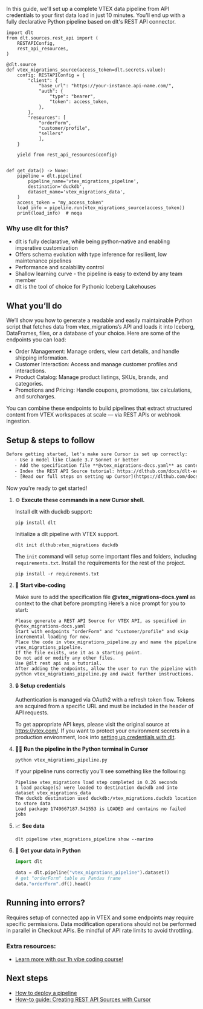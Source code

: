In this guide, we'll set up a complete VTEX data pipeline from API credentials to your first data load in just 10 minutes. You'll end up with a fully declarative Python pipeline based on dlt's REST API connector.

```python-outcome
import dlt
from dlt.sources.rest_api import (
    RESTAPIConfig,
    rest_api_resources,
)

@dlt.source
def vtex_migrations_source(access_token=dlt.secrets.value):
    config: RESTAPIConfig = {
        "client": {
            "base_url": "https://your-instance.api-name.com/",
            "auth": {
                "type": "bearer",
                "token": access_token,
            },
        },
        "resources": [
            "orderForm",
            "customer/profile",
            "sellers"
            ],
    }

    yield from rest_api_resources(config)


def get_data() -> None:
    pipeline = dlt.pipeline(
        pipeline_name='vtex_migrations_pipeline',
        destination='duckdb',
        dataset_name='vtex_migrations_data', 
    )
    access_token = "my_access_token"
    load_info = pipeline.run(vtex_migrations_source(access_token))
    print(load_info)  # noqa
```

### Why use dlt for this?

- dlt is fully declarative, while being python-native and enabling imperative customization
- Offers schema evolution with type inference for resilient, low maintenance pipelines
- Performance and scalability control
- Shallow learning curve - the pipeline is easy to extend by any team member
- dlt is the tool of choice for Pythonic Iceberg Lakehouses

## What you’ll do

We’ll show you how to generate a readable and easily maintainable Python script that fetches data from vtex_migrations’s API and loads it into Iceberg, DataFrames, files, or a database of your choice. Here are some of the endpoints you can load:

- Order Management: Manage orders, view cart details, and handle shipping information.
- Customer Interaction: Access and manage customer profiles and interactions.
- Product Catalog: Manage product listings, SKUs, brands, and categories.
- Promotions and Pricing: Handle coupons, promotions, tax calculations, and surcharges.

You can combine these endpoints to build pipelines that extract structured content from VTEX workspaces at scale — via REST APIs or webhook ingestion.

## Setup & steps to follow

```default
Before getting started, let's make sure Cursor is set up correctly:
   - Use a model like Claude 3.7 Sonnet or better
   - Add the specification file **@vtex_migrations-docs.yaml** as context
   - Index the REST API Source tutorial: https://dlthub.com/docs/dlt-ecosystem/verified-sources/rest_api/ and add it to context as **@dlt rest api**
   - [Read our full steps on setting up Cursor](https://dlthub.com/docs/dlt-ecosystem/llm-tooling/cursor-restapi#23-configuring-cursor-with-documentation)
```

Now you're ready to get started! 

1. ⚙️ **Execute these commands in a new Cursor shell.**
    
    Install dlt with duckdb support:
    ```shell
    pip install dlt
    ```

    Initialize a dlt pipeline with VTEX support.
    ```shell
    dlt init dlthub:vtex_migrations duckdb
    ```

    The `init` command will setup some important files and folders, including `requirements.txt`. Install the requirements for the rest of the project.
    ```shell
    pip install -r requirements.txt
    ```
    
2. 🤠 **Start vibe-coding**
    
    Make sure to add the specification file **@vtex_migrations-docs.yaml** as context to the chat before prompting
    Here’s a nice prompt for you to start: 
    
    ```prompt
    Please generate a REST API Source for VTEX API, as specified in @vtex_migrations-docs.yaml 
    Start with endpoints "orderForm" and "customer/profile" and skip incremental loading for now. 
    Place the code in vtex_migrations_pipeline.py and name the pipeline vtex_migrations_pipeline. 
    If the file exists, use it as a starting point. 
    Do not add or modify any other files. 
    Use @dlt rest api as a tutorial. 
    After adding the endpoints, allow the user to run the pipeline with python vtex_migrations_pipeline.py and await further instructions.
    ```

    
3. 🔒 **Setup credentials** 
    
    Authentication is managed via OAuth2 with a refresh token flow. Tokens are acquired from a specific URL and must be included in the header of API requests.
    
    To get appropriate API keys, please visit the original source at https://vtex.com/.
    If you want to protect your environment secrets in a production environment, look into [setting up credentials with dlt](https://dlthub.com/docs/walkthroughs/add_credentials).
    
4. 🏃‍♀️ **Run the pipeline in the Python terminal in Cursor**
    
    ```shell
    python vtex_migrations_pipeline.py
    ```
    
    If your pipeline runs correctly you’ll see something like the following:
    
    ```shell
    Pipeline vtex_migrations load step completed in 0.26 seconds
    1 load package(s) were loaded to destination duckdb and into dataset vtex_migrations_data
    The duckdb destination used duckdb:/vtex_migrations.duckdb location to store data
    Load package 1749667187.541553 is LOADED and contains no failed jobs
    ```
    
5. 📈 **See data**
    
    ```shell
    dlt pipeline vtex_migrations_pipeline show --marimo
    ```
    
6. 🐍 **Get your data in Python**
    
    ```python
    import dlt

   data = dlt.pipeline("vtex_migrations_pipeline").dataset()
   # get "orderForm" table as Pandas frame
   data."orderForm".df().head()
    ```

## Running into errors?

Requires setup of connected app in VTEX and some endpoints may require specific permissions. Data modification operations should not be performed in parallel in Checkout APIs. Be mindful of API rate limits to avoid throttling.

### Extra resources:

- [Learn more with our 1h vibe coding course!](https://www.youtube.com/watch?v=GGid70rnJuM)

## Next steps

- [How to deploy a pipeline](https://dlthub.com/docs/walkthroughs/deploy-a-pipeline)
- [How-to guide: Creating REST API Sources with Cursor](https://dlthub.com/docs/dlt-ecosystem/llm-tooling/cursor-restapi)
